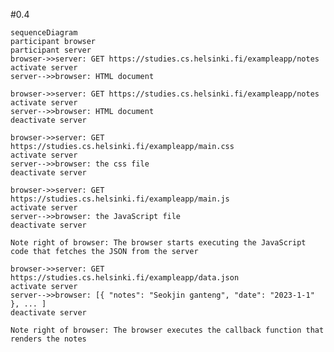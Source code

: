 #0.4
    
    sequenceDiagram
    participant browser
    participant server
    browser->>server: GET https://studies.cs.helsinki.fi/exampleapp/notes
    activate server
    server-->>browser: HTML document

    browser->>server: GET https://studies.cs.helsinki.fi/exampleapp/notes
    activate server
    server-->>browser: HTML document
    deactivate server

    browser->>server: GET https://studies.cs.helsinki.fi/exampleapp/main.css
    activate server
    server-->>browser: the css file
    deactivate server

    browser->>server: GET https://studies.cs.helsinki.fi/exampleapp/main.js
    activate server
    server-->>browser: the JavaScript file
    deactivate server

    Note right of browser: The browser starts executing the JavaScript code that fetches the JSON from the server

    browser->>server: GET https://studies.cs.helsinki.fi/exampleapp/data.json
    activate server
    server-->>browser: [{ "notes": "Seokjin ganteng", "date": "2023-1-1" }, ... ]
    deactivate server

    Note right of browser: The browser executes the callback function that renders the notes
  
